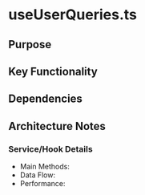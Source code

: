 # useUserQueries.ts

## Purpose

## Key Functionality

## Dependencies

## Architecture Notes

### Service/Hook Details
- Main Methods: 
- Data Flow: 
- Performance: 
